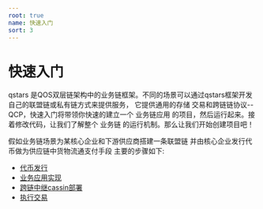 ```yaml
---
root: true
name: 快速入门
sort: 3
---
```


# 快速入门

qstars 是QOS双层链架构中的业务链框架。不同的场景可以通过qstars框架开发自己的联盟链或私有链方式来提供服务，
它提供通用的存储 交易和跨链链协议--QCP，快速入门将带领你快速的建立一个 业务链应用 的项目，然后运行起来。接
着修改代码，让我们了解整个 业务链 的运行机制。那么让我们开始创建项目吧！

假如业务链场景为某核心企业和下游供应商搭建一条联盟链 并由核心企业发行代币做为供应链中货物流通支付手段 主要的步骤如下:



- [代币发行](create-qsc.md)	
- [业务应用实现](example/start.md)
- [跨链中继cassin部署](https://github.com/QOSGroup/cassini/blob/master/docs/quick_start.md)
- [执行交易](/execute.md)
